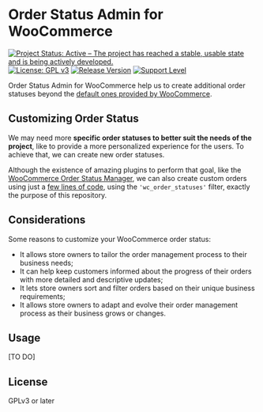# Order Status Admin for WooCommerce

[![Project Status: Active – The project has reached a stable, usable state and is being actively developed.](https://www.repostatus.org/badges/latest/active.svg)](https://www.repostatus.org/#active)
[![License: GPL v3](https://img.shields.io/badge/License-GPLv3-blue.svg)](https://www.gnu.org/licenses/gpl-3.0)
[![Release Version](https://img.shields.io/github/release/sarahcssiqueira/plugin-order-status-admin.svg)](https://github.com/sarahcssiqueira/plugin-order-status-admin/releases/latest)
[![Support Level](https://img.shields.io/badge/support-may_take_time-yellow.svg)](#support-level)

Order Status Admin for WooCommerce help us to create additional order statuses beyond the [default ones provided by WooCommerce](https://woocommerce.com/document/managing-orders/).

## Customizing Order Status

We may need more **specific order statuses to better suit the needs of the project**, like to provide a more personalized experience for the users. To achieve that, we can create new order statuses.

Although the existence of amazing plugins to perform that goal, like the [WooCommerce Order Status Manager](https://woocommerce.com/pt-br/products/woocommerce-order-status-manager/), we can also create custom orders using just a [few lines of code](https://github.com/sarahcssiqueira/plugin-custom-order-status/blob/master/class-custom-orders-status.php), using the `'wc_order_statuses'` filter, exactly the purpose of this repository.

## Considerations

Some reasons to customize your WooCommerce order status:

- It allows store owners to tailor the order management process to their business needs;
- It can help keep customers informed about the progress of their orders with more detailed and descriptive updates;
- It lets store owners sort and filter orders based on their unique business requirements;
- It allows store owners to adapt and evolve their order management process as their business grows or changes.

## Usage

[TO DO]

## License

GPLv3 or later
